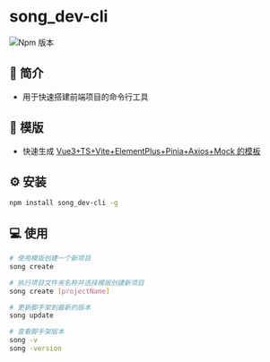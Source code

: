 # song_dev-cli

![Npm 版本](https://img.shields.io/badge/song-cli_v0.0.1-blue)

## 📖 简介

- 用于快速搭建前端项目的命令行工具

## 📝 模版

- 快速生成 [Vue3+TS+Vite+ElementPlus+Pinia+Axios+Mock 的模板](https://gitee.com/ODOEN/front-end-engineering)

## ⚙️ 安装

```bash
npm install song_dev-cli -g
```

## 💻 使用

```bash
# 使用模版创建一个新项目
song create

# 执行项目文件夹名称并选择模版创建新项目
song create [projectName]

# 更新脚手架到最新的版本
song update

# 查看脚手架版本
song -v
song -version

```
